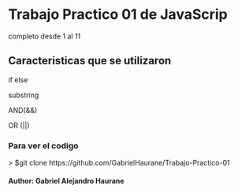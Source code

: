 <h1>Trabajo Practico 01 de JavaScrip</h1>
<p>completo desde 1 al 11</p>
<h2>Caracteristicas que se utilizaron</h2>
<p>if else</p>
<p>substring</p>
<p>AND(&&)</p>
<p>OR (||)</p>
<h3>Para ver el codigo</h3>
> $git clone https://github.com/GabrielHaurane/Trabajo-Practico-01
<h4>Author: Gabriel Alejandro Haurane</h4>
